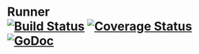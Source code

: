 # Runner<br>[![Build Status](https://travis-ci.org/rodaine/runner.svg?branch=master)](https://travis-ci.org/rodaine/runner) [![Coverage Status](https://coveralls.io/repos/rodaine/runner/badge.svg?branch=master&service=github)](https://coveralls.io/github/rodaine/runner?branch=master) [![GoDoc](https://godoc.org/github.com/rodaine/runner?status.svg)](https://godoc.org/github.com/rodaine/runner)
